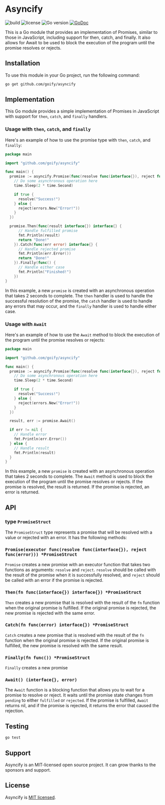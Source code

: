 # Asyncify

![build](https://github.com/goify/asyncify/workflows/build/badge.svg)
![license](https://img.shields.io/github/license/goify/asyncify?color=success)
![Go version](https://img.shields.io/github/go-mod/go-version/goify/asyncify)
[![GoDoc](https://godoc.org/github.com/goify/asyncify?status.svg)](https://godoc.org/github.com/goify/asyncify)

This is a Go module that provides an implementation of Promises, similar to those in JavaScript, including support for then, catch, and finally. It also allows for Await to be used to block the execution of the program until the promise resolves or rejects.

## Installation

To use this module in your Go project, run the following command:

```bash
go get github.com/goify/asyncify
```

## Implementation

This Go module provides a simple implementation of Promises in JavaScript with support for `then`, `catch`, and `finally` handlers.

### Usage with `then`, `catch`, and `finally`

Here's an example of how to use the promise type with `then`, `catch`, and `finally`:

```go
package main

import "github.com/goify/asyncify"

func main() {
  promise := asyncify.Promise(func(resolve func(interface{}), reject func(error)) {
    // Do some asynchronous operation here
    time.Sleep(2 * time.Second)

    if true {
      resolve("Success!")
    } else {
      reject(errors.New("Error!"))
    }
  })

  promise.Then(func(result interface{}) interface{} {
      // Handle fulfilled promise
      fmt.Println(result)
      return "Done!"
    }).Catch(func(err error) interface{} {
      // Handle rejected promise
      fmt.Println(err.Error())
      return "Done!"
    }).Finally(func() {
      // Handle either case
      fmt.Println("Finished!")
    })
}
```

In this example, a new `promise` is created with an asynchronous operation that takes 2 seconds to complete. The `then` handler is used to handle the successful resolution of the promise, the `catch` handler is used to handle any errors that may occur, and the `finally` handler is used to handle either case.

### Usage with `Await`

Here's an example of how to use the `Await` method to block the execution of the program until the promise resolves or rejects:

```go
package main

import "github.com/goify/asyncify"

func main() {
  promise := asyncify.Promise(func(resolve func(interface{}), reject func(error)) {
    // Do some asynchronous operation here
    time.Sleep(2 * time.Second)

    if true {
      resolve("Success!")
    } else {
      reject(errors.New("Error!"))
    }
  })

  result, err := promise.Await()

  if err != nil {
    // Handle error
    fmt.Println(err.Error())
  } else {
    // Handle result
    fmt.Println(result)
  }
}
```

In this example, a new `promise` is created with an asynchronous operation that takes 2 seconds to complete. The `Await` method is used to block the execution of the program until the promise resolves or rejects. If the promise is resolved, the result is returned. If the promise is rejected, an error is returned.

## API

### type `PromiseStruct`

The `PromiseStruct` type represents a promise that will be resolved with a value or rejected with an error. It has the following methods:

### `Promise(executor func(resolve func(interface{}), reject func(error))) *PromiseStruct`

`Promise` creates a new promise with an executor function that takes two functions as arguments: `resolve` and `reject`. `resolve` should be called with the result of the promise when it is successfully resolved, and `reject` should be called with an error if the promise is rejected.

### `Then(fn func(interface{}) interface{}) *PromiseStruct`

`Then` creates a new promise that is resolved with the result of the `fn` function when the original promise is fulfilled. If the original promise is rejected, the new promise is rejected with the same error.

### `Catch(fn func(error) interface{}) *PromiseStruct`

`Catch` creates a new promise that is resolved with the result of the `fn` function when the original promise is rejected. If the original promise is fulfilled, the new promise is resolved with the same result.

### `Finally(fn func()) *PromiseStruct`

`Finally` creates a new promise

### `Await() (interface{}, error)`

The `Await` function is a blocking function that allows you to wait for a promise to resolve or reject. It waits until the promise state changes from `pending` to either `fulfilled` or `rejected`. If the promise is fulfilled, `Await` returns nil, and if the promise is rejected, it returns the error that caused the rejection.

## Testing

```bash
go test
```

## Support

Asyncify is an MIT-licensed open source project. It can grow thanks to the sponsors and support.

## License

Asyncify is [MIT licensed](LICENSE).
